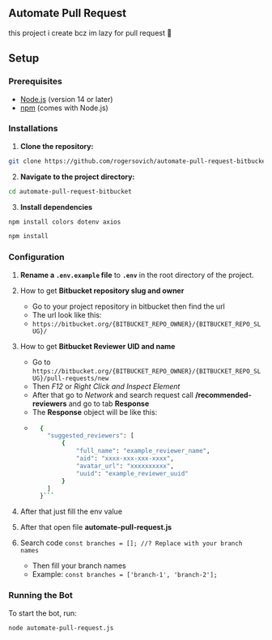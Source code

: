 ## Automate Pull Request 

this project i create bcz im lazy for pull request 🤯

## Setup

### Prerequisites

- [Node.js](https://nodejs.org/) (version 14 or later)
- [npm](https://www.npmjs.com/) (comes with Node.js)

### Installations

1. **Clone the repository:**

```bash 
git clone https://github.com/rogersovich/automate-pull-request-bitbucket.git
```

2. **Navigate to the project directory:**

```bash
cd automate-pull-request-bitbucket
```

3. **Install dependencies**

```bash 
npm install colors dotenv axios
```

```bash 
npm install
```

### Configuration

1. **Rename a `.env.example` file** to **`.env`** in the root directory of the project.
   
2. How to get **Bitbucket repository slug and owner**
   - Go to your project repository in bitbucket then find the url
   - The url look like this:
   - `https://bitbucket.org/{BITBUCKET_REPO_OWNER}/{BITBUCKET_REPO_SLUG}/`
  
3. How to get **Bitbucket Reviewer UID and name**
   - Go to `https://bitbucket.org/{BITBUCKET_REPO_OWNER}/{BITBUCKET_REPO_SLUG}/pull-requests/new`
   - Then  *F12* or *Right Click and Inspect Element*
   - After that go to *Network* and search request call **/recommended-reviewers** and go to tab **Response**
   - The **Response** object will be like this:
   - ```bash
       {
         "suggested_reviewers": [
             {
                 "full_name": "example_reviewer_name",
                 "aid": "xxxx-xxx-xxx-xxxx",
                 "avatar_url": "xxxxxxxxxx",
                 "uuid": "example_reviewer_uuid"
             }
         ]
       }```

4. After that just fill the env value
   
5. After that open file **automate-pull-request.js**
   
6. Search code `const branches = []; //? Replace with your branch names`
   - Then fill your branch names
   - Example: `const branches = ['branch-1', 'branch-2'];`

### Running the Bot

To start the bot, run:

```bash 
node automate-pull-request.js
```